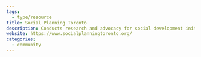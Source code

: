 ```yaml
---
tags:
  - type/resource
title: Social Planning Toronto
description: Conducts research and advocacy for social development initiatives.
website: https://www.socialplanningtoronto.org/
categories:
  - community
---
```


